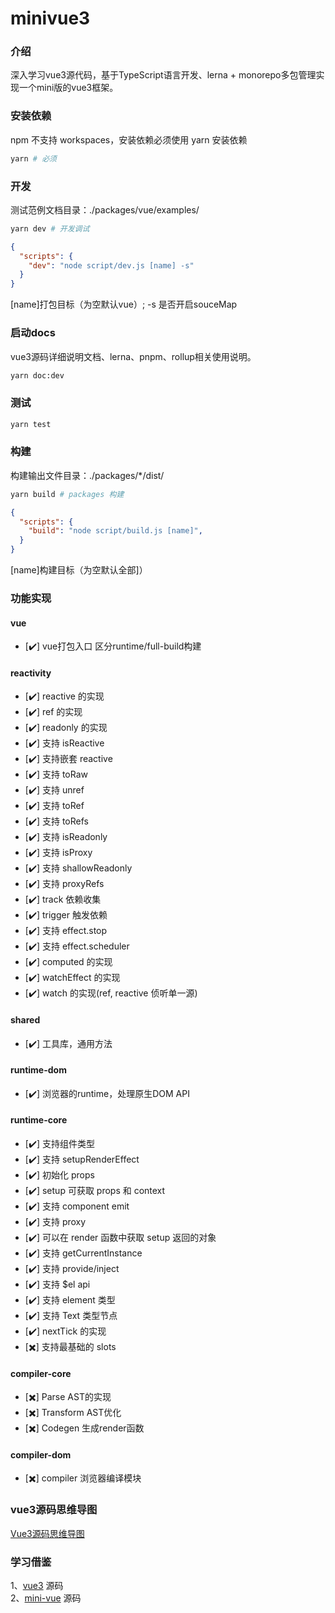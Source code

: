 # minivue3

### 介绍
深入学习vue3源代码，基于TypeScript语言开发、lerna + monorepo多包管理实现一个mini版的vue3框架。

### 安装依赖
npm 不支持 workspaces，安装依赖必须使用 yarn 安装依赖
``` bash
yarn # 必须
```

### 开发
测试范例文档目录：./packages/vue/examples/
``` bash
yarn dev # 开发调试
```
``` json
{
  "scripts": {
    "dev": "node script/dev.js [name] -s"
  }
}
```
[name]打包目标（为空默认vue）; -s 是否开启souceMap
### 启动docs
vue3源码详细说明文档、lerna、pnpm、rollup相关使用说明。
``` bash
yarn doc:dev
```

### 测试
``` bash
yarn test
```

### 构建
构建输出文件目录：./packages/*/dist/
``` bash
yarn build # packages 构建
```
``` json
{
  "scripts": {
    "build": "node script/build.js [name]",
  }
}
```
[name]构建目标（为空默认全部]）  
### 功能实现
#### vue
- [✔️] vue打包入口 区分runtime/full-build构建
#### reactivity
- [✔️] reactive 的实现
- [✔️] ref 的实现
- [✔️] readonly 的实现
- [✔️] 支持 isReactive
- [✔️] 支持嵌套 reactive
- [✔️] 支持 toRaw
- [✔️] 支持 unref
- [✔️] 支持 toRef
- [✔️] 支持 toRefs
- [✔️] 支持 isReadonly
- [✔️] 支持 isProxy
- [✔️] 支持 shallowReadonly
- [✔️] 支持 proxyRefs
- [✔️] track 依赖收集
- [✔️] trigger 触发依赖
- [✔️] 支持 effect.stop
- [✔️] 支持 effect.scheduler
- [✔️] computed 的实现
- [✔️] watchEffect 的实现
- [✔️] watch 的实现(ref, reactive 侦听单一源)
#### shared
- [✔️] 工具库，通用方法
#### runtime-dom
- [✔️] 浏览器的runtime，处理原生DOM API
#### runtime-core
- [✔️] 支持组件类型
- [✔️] 支持 setupRenderEffect
- [✔️] 初始化 props
- [✔️] setup 可获取 props 和 context
- [✔️] 支持 component emit
- [✔️] 支持 proxy
- [✔️] 可以在 render 函数中获取 setup 返回的对象
- [✔️] 支持 getCurrentInstance
- [✔️] 支持 provide/inject
- [✔️] 支持 $el api
- [✔️] 支持 element 类型
- [✔️] 支持 Text 类型节点
- [✔️] nextTick 的实现
- [✖️] 支持最基础的 slots
#### compiler-core
- [✖️] Parse AST的实现
- [✖️] Transform AST优化
- [✖️] Codegen 生成render函数
#### compiler-dom
- [✖️] compiler 浏览器编译模块
### vue3源码思维导图
[Vue3源码思维导图](https://www.processon.com/view/link/6175765c7d9c08459faeddf0#map)  
### 学习借鉴

1、[vue3](https://github.com/vuejs/core) 源码  
2、[mini-vue](https://github.com/cuixiaorui/mini-vue) 源码

